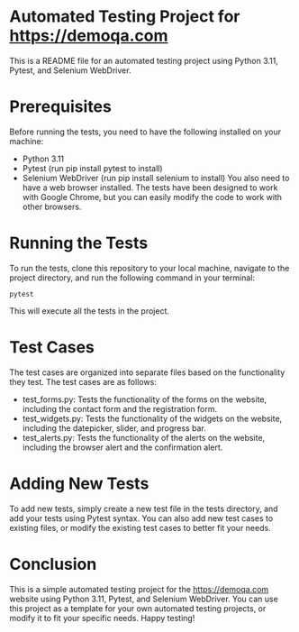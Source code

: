  
# Automated Testing Project for https://demoqa.com
This is a README file for an automated testing project using Python 3.11, Pytest, and Selenium WebDriver.

# Prerequisites
Before running the tests, you need to have the following installed on your machine:

* Python 3.11
* Pytest (run pip install pytest to install)
* Selenium WebDriver (run pip install selenium to install)
You also need to have a web browser installed. The tests have been designed to work with Google Chrome, but you can easily modify the code to work with other browsers.

# Running the Tests
To run the tests, clone this repository to your local machine, navigate to the project directory, and run the following command in your terminal:

```
pytest
```

This will execute all the tests in the project.

# Test Cases
The test cases are organized into separate files based on the functionality they test. The test cases are as follows:


* test_forms.py: Tests the functionality of the forms on the website, including the contact form and the registration form.
* test_widgets.py: Tests the functionality of the widgets on the website, including the datepicker, slider, and progress bar.
* test_alerts.py: Tests the functionality of the alerts on the website, including the browser alert and the confirmation alert.
# Adding New Tests
To add new tests, simply create a new test file in the tests directory, and add your tests using Pytest syntax. You can also add new test cases to existing files, or modify the existing test cases to better fit your needs.

# Conclusion
This is a simple automated testing project for the https://demoqa.com website using Python 3.11, Pytest, and Selenium WebDriver. You can use this project as a template for your own automated testing projects, or modify it to fit your specific needs. Happy testing!
